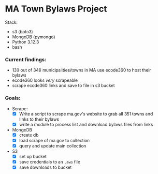 # MA Town Bylaws Project
Stack:
 - s3 (boto3)
 - MongoDB (pymongo)
 - Python 3.12.3
 - bash


### Current findings:
 - 130 out of 349 municipalities/towns in MA use ecode360 to host their bylaws
 - ecode360 looks _very_ scrapeable
 - scrape ecode360 links and save to file in s3 bucket
 
  
### Goals:
 - Scrape:
   - [x] Write a script to scrape ma.gov's website to grab all 351 towns and links to their bylaws
   - [x] write a module to process list and download bylaws files from links
 - MongoDB
   - [x] create db
   - [x] load scrape of ma.gov to collection
   - [x] query and update main collection
 - S3
   - [x] set up bucket
   - [x] save credentials to an `.aws` file
   - [x] save downloads to bucket
